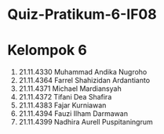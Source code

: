 # Quiz-Pratikum-6-IF08
# Kelompok 6
1. 21.11.4330     Muhammad Andika Nugroho
2. 21.11.4364     Farrel Shahizidan Ardantianto
2. 21.11.4371     Michael Mardiansyah
3. 21.11.4372     Tifani Dea Shafira
4. 21.11.4383     Fajar Kurniawan
5. 21.11.4394     Fauzi Ilham Darmawan
6. 21.11.4399     Nadhira Aurell Puspitaningrum
